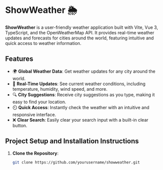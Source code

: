 # ShowWeather 🌦️

**ShowWeather** is a user-friendly weather application built with Vite, Vue 3, TypeScript, and the OpenWeatherMap API. It provides real-time weather updates and forecasts for cities around the world, featuring intuitive and quick access to weather information.

## Features

- 🌍 **Global Weather Data**: Get weather updates for any city around the world.
- 🔄 **Real-Time Updates**: See current weather conditions, including temperature, humidity, wind speed, and more.
- 🔍 **City Suggestions**: Receive city suggestions as you type, making it easy to find your location.
- ⏲️ **Quick Access**: Instantly check the weather with an intuitive and responsive interface.
- ❌ **Clear Search**: Easily clear your search input with a built-in clear button.

## Project Setup and Installation Instructions

1. **Clone the Repository**:
   ```bash
   git clone https://github.com/yourusername/showweather.git

